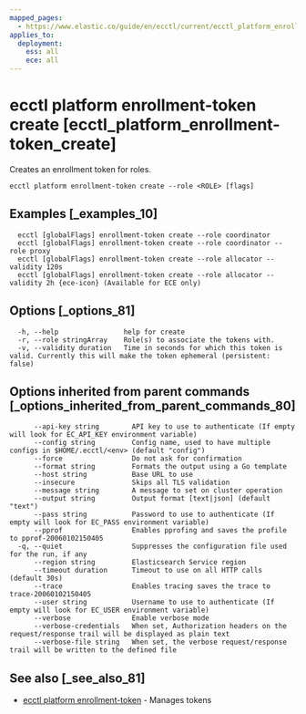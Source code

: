 ```yaml
---
mapped_pages:
  - https://www.elastic.co/guide/en/ecctl/current/ecctl_platform_enrollment-token_create.html
applies_to:
  deployment:
    ess: all
    ece: all
---
```


# ecctl platform enrollment-token create [ecctl_platform_enrollment-token_create]

Creates an enrollment token for roles.

```
ecctl platform enrollment-token create --role <ROLE> [flags]
```


## Examples [_examples_10]

```
  ecctl [globalFlags] enrollment-token create --role coordinator
  ecctl [globalFlags] enrollment-token create --role coordinator --role proxy
  ecctl [globalFlags] enrollment-token create --role allocator --validity 120s
  ecctl [globalFlags] enrollment-token create --role allocator --validity 2h {ece-icon} (Available for ECE only)
```


## Options [_options_81]

```
  -h, --help                help for create
  -r, --role stringArray    Role(s) to associate the tokens with.
  -v, --validity duration   Time in seconds for which this token is valid. Currently this will make the token ephemeral (persistent: false)
```


## Options inherited from parent commands [_options_inherited_from_parent_commands_80]

```
      --api-key string        API key to use to authenticate (If empty will look for EC_API_KEY environment variable)
      --config string         Config name, used to have multiple configs in $HOME/.ecctl/<env> (default "config")
      --force                 Do not ask for confirmation
      --format string         Formats the output using a Go template
      --host string           Base URL to use
      --insecure              Skips all TLS validation
      --message string        A message to set on cluster operation
      --output string         Output format [text|json] (default "text")
      --pass string           Password to use to authenticate (If empty will look for EC_PASS environment variable)
      --pprof                 Enables pprofing and saves the profile to pprof-20060102150405
  -q, --quiet                 Suppresses the configuration file used for the run, if any
      --region string         Elasticsearch Service region
      --timeout duration      Timeout to use on all HTTP calls (default 30s)
      --trace                 Enables tracing saves the trace to trace-20060102150405
      --user string           Username to use to authenticate (If empty will look for EC_USER environment variable)
      --verbose               Enable verbose mode
      --verbose-credentials   When set, Authorization headers on the request/response trail will be displayed as plain text
      --verbose-file string   When set, the verbose request/response trail will be written to the defined file
```


## See also [_see_also_81]

* [ecctl platform enrollment-token](/reference/ecctl_platform_enrollment-token.md)	 - Manages tokens
